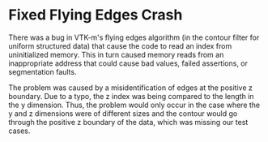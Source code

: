 # Fixed Flying Edges Crash

There was a bug in VTK-m's flying edges algorithm (in the contour filter
for uniform structured data) that cause the code to read an index from
uninitialized memory. This in turn caused memory reads from an
inappropriate address that could cause bad values, failed assertions, or
segmentation faults.

The problem was caused by a misidentification of edges at the positive z
boundary. Due to a typo, the z index was being compared to the length in
the y dimension. Thus, the problem would only occur in the case where the y
and z dimensions were of different sizes and the contour would go through
the positive z boundary of the data, which was missing our test cases.

